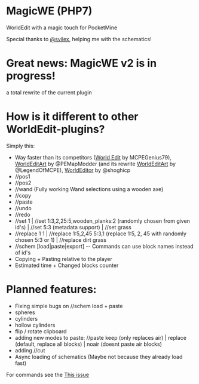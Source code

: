 # MagicWE (PHP7)
WorldEdit with a magic touch for PocketMine

Special thanks to [@svilex](https://github.com/svilex), helping me with the schematics!

# Great news: MagicWE v2 is in progress!
a total rewrite of the current plugin

# How is it different to other WorldEdit-plugins?
Simply this:
 - Way faster than its competitors ([World Edit](http://www.minecraftforum.net/forums/minecraft-pocket-edition/mcpe-mods-tools/2295141-world-edit-plugin-for-pocketmine-0-9-5-0-10-4-by) by MCPEGenius79), [WorldEditArt](https://github.com/PEMapModder/Small-ZC-Plugins/tree/master/WorldEditArt) by @PEMapModder (and its rewrite [WorldEditArt](https://github.com/LegendOfMCPE/WorldEditArt) by @LegendOfMCPE), [WorldEditor](https://github.com/shoghicp/WorldEditor) by @shoghicp
 - //pos1
 - //pos2
 - //wand (Fully working Wand selections using a wooden axe)
 - //copy
 - //paste
 - //undo
 - //redo
 - //set 1 | //set 1:3,2,25:5,wooden_planks:2 (randomly chosen from given id's) | //set 5:3 (metadata support) | //set grass
 - //replace 1 1 | //replace 1:5,2,45 5:3,1  (replace 1:5, 2, 45 with randomly chosen 5:3 or 1) | //replace dirt grass
 - //schem [load|paste|export]
 -- Commands can use block names instead of id's
 - Copying + Pasting relative to the player
 - Estimated time + Changed blocks counter

# Planned features:
 - Fixing simple bugs on //schem load + paste
 - spheres
 - cylinders
 - hollow cylinders
 - flip / rotate clipboard
 - adding new modes to paste: //paste keep (only replaces air) | replace (default, replace all blocks) | noair (doesnt paste air blocks)
 - adding //cut
 - Async loading of schematics (Maybe not because they already load fast)

For commands see the [This issue](https://github.com/thebigsmileXD/MagicWE/issues/3)
